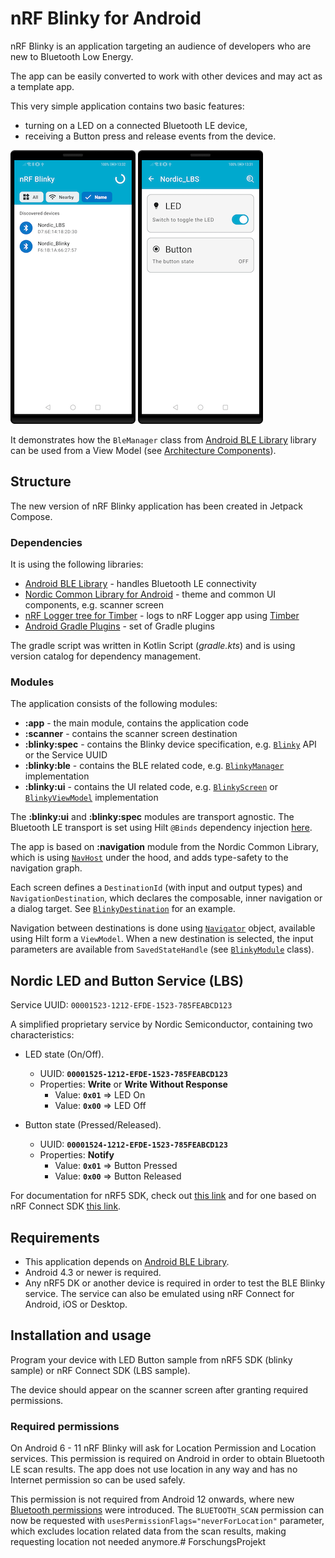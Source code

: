 # nRF Blinky for Android

nRF Blinky is an application targeting an audience of developers who are new to 
Bluetooth Low Energy. 

The app can be easily converted to work with other devices and may act as a template app.

This very simple application contains two basic features:
* turning on a LED on a connected Bluetooth LE device,
* receiving a Button press and release events from the device.

![Scanner](images/scanner.png) ![Blinky](images/blinky.png)

It demonstrates how the `BleManager` class from 
[Android BLE Library](https://github.com/NordicSemiconductor/Android-BLE-Library/) 
library can be used from a View Model 
(see [Architecture Components](https://developer.android.com/topic/libraries/architecture/index.html)).

## Structure

The new version of nRF Blinky application has been created in Jetpack Compose.

### Dependencies

It is using the following libraries:
* [Android BLE Library](https://github.com/NordicSemiconductor/Android-BLE-Library/) - handles Bluetooth LE connectivity
* [Nordic Common Library for Android](https://github.com/NordicPlayground/Android-Common-Libraries) - theme and common UI components, e.g. scanner screen
* [nRF Logger tree for Timber](https://github.com/NordicSemiconductor/nRF-Logger-API) - logs to nRF Logger app using [Timber](https://github.com/JakeWharton/timber)
* [Android Gradle Plugins](https://github.com/NordicSemiconductor/Android-Gradle-Plugins) - set of Gradle plugins

The gradle script was written in Kotlin Script (*gradle.kts*) and is using version catalog for 
dependency management.

### Modules

The application consists of the following modules:

* **:app** - the main module, contains the application code
* **:scanner** - contains the scanner screen destination
* **:blinky:spec** - contains the Blinky device specification, e.g. [`Blinky`](https://github.com/NordicSemiconductor/Android-nRF-Blinky/blob/b23b0252fe14bd0961c1edafa973f7da2768feb9/blinky/spec/src/main/java/no/nordicsemi/android/blinky/spec/Blinky.kt) API or the Service UUID
* **:blinky:ble** - contains the BLE related code, e.g. [`BlinkyManager`](https://github.com/NordicSemiconductor/Android-nRF-Blinky/blob/b23b0252fe14bd0961c1edafa973f7da2768feb9/blinky/ble/src/main/java/no/nordicsemi/android/blinky/ble/BlinkyManager.kt) implementation
* **:blinky:ui** - contains the UI related code, e.g. [`BlinkyScreen`](https://github.com/NordicSemiconductor/Android-nRF-Blinky/blob/b23b0252fe14bd0961c1edafa973f7da2768feb9/blinky/ui/src/main/java/no/nordicsemi/android/blinky/control/view/BlinkyScreen.kt)
  or [`BlinkyViewModel`](https://github.com/NordicSemiconductor/Android-nRF-Blinky/blob/b23b0252fe14bd0961c1edafa973f7da2768feb9/blinky/ui/src/main/java/no/nordicsemi/android/blinky/control/viewmodel/BlinkyViewModel.kt) implementation

The **:blinky:ui** and **:blinky:spec** modules are transport agnostic. The Bluetooth LE transport
is set using Hilt `@Binds` dependency injection [here](https://github.com/NordicSemiconductor/Android-nRF-Blinky/blob/b23b0252fe14bd0961c1edafa973f7da2768feb9/app/src/main/java/no/nordicsemi/android/blinky/di/BlinkyModule.kt#L59).

The app is based on **:navigation** module from the Nordic Common Library, which is using 
[`NavHost`](https://developer.android.com/jetpack/compose/navigation) under the hood, and adds 
type-safety to the navigation graph.

Each screen defines a `DestinationId` (with input and output types) and `NavigationDestination`, 
which declares the composable, inner navigation or a dialog target. See [`BlinkyDestination`](https://github.com/NordicSemiconductor/Android-nRF-Blinky/blob/b23b0252fe14bd0961c1edafa973f7da2768feb9/blinky/ui/src/main/java/no/nordicsemi/android/blinky/control/BlinkyDestination.kt) for an example.

Navigation between destinations is done using [`Navigator`](https://github.com/NordicPlayground/Android-Common-Libraries/blob/d8e60628a877eccf8592da4889cf12afdbc08e44/navigation/src/main/java/no/nordicsemi/android/common/navigation/Navigator.kt) object, 
available using Hilt form a `ViewModel`. When a new destination is selected, the input parameters 
are available from `SavedStateHandle` (see [`BlinkyModule`](https://github.com/NordicSemiconductor/Android-nRF-Blinky/blob/b23b0252fe14bd0961c1edafa973f7da2768feb9/app/src/main/java/no/nordicsemi/android/blinky/di/BlinkyModule.kt) class).

## Nordic LED and Button Service (LBS)

Service UUID: `00001523-1212-EFDE-1523-785FEABCD123`

A simplified proprietary service by Nordic Semiconductor, containing two characteristics:

- LED state (On/Off).
  - UUID: **`00001525-1212-EFDE-1523-785FEABCD123`**
  - Properties: **Write** or **Write Without Response**
    - Value: **`0x01`** => LED On
    - Value: **`0x00`** => LED Off

- Button state (Pressed/Released).
  - UUID: **`00001524-1212-EFDE-1523-785FEABCD123`**
  - Properties: **Notify**
    - Value: **`0x01`** => Button Pressed
    - Value: **`0x00`** => Button Released
  
For documentation for nRF5 SDK, check out 
[this link](https://infocenter.nordicsemi.com/topic/sdk_nrf5_v17.1.0/ble_sdk_app_blinky.html?cp=8_1_4_2_2_3)
and for one based on nRF Connect SDK 
[this link](https://developer.nordicsemi.com/nRF_Connect_SDK/doc/latest/nrf/samples/bluetooth/peripheral_lbs/README.html).

## Requirements

* This application depends on [Android BLE Library](https://github.com/NordicSemiconductor/Android-BLE-Library/).
* Android 4.3 or newer is required.
* Any nRF5 DK or another device is required in order to test the BLE Blinky service. The service 
  can also be emulated using nRF Connect for Android, iOS or Desktop.

## Installation and usage

Program your device with LED Button sample from nRF5 SDK (blinky sample) or nRF Connect SDK (LBS sample).

The device should appear on the scanner screen after granting required permissions.

### Required permissions

On Android 6 - 11 nRF Blinky will ask for Location Permission and Location services. 
This permission is required on Android in order to obtain Bluetooth LE scan results. The app does not
use location in any way and has no Internet permission so can be used safely.

This permission is not required from Android 12 onwards, where new 
[Bluetooth permissions](https://developer.android.com/guide/topics/connectivity/bluetooth/permissions)
were introduced. The `BLUETOOTH_SCAN` permission can now be requested with 
`usesPermissionFlags="neverForLocation"` parameter, which excludes location related data from the
scan results, making requesting location not needed anymore.# ForschungsProjekt
